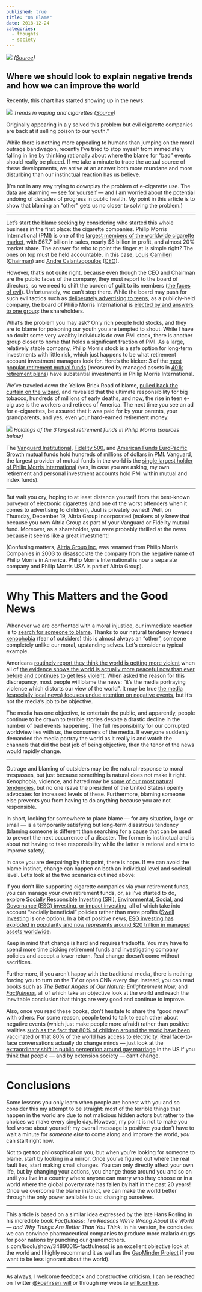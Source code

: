 ```yaml
---
published: true
title: "On Blame"
date: 2018-12-24
categories:
  - thoughts
  - society
---
```


![](https://miro.medium.com/max/2000/1*w5eT89fPIAWJtFIAqDk2Sg.jpeg?q=20)
*([Source](https://www.pexels.com/photo/clouds-dark-dark-clouds-darkness-416920/))*

## Where we should look to explain negative trends and how we can improve the world

Recently, this chart has started showing up in the news:

![](https://miro.medium.com/max/2000/1*8KN9PJDOMI-JVfgsPdVd1A.gif?q=20)
*Trends in vaping and cigarettes ([Source](https://www.motherjones.com/kevin-drum/2018/12/the-juul-fad-is-far-bigger-than-i-ever-would-have-guessed/))*

Originally appearing in a y solved this problem but evil cigarette companies are back at it selling poison to our youth.”

While there is nothing more appealing to humans than jumping on the moral outrage bandwagon, recently I’ve tried to stop myself from immediately falling in line by thinking rationally about where the blame for “bad” events should really be placed. If we take a minute to trace the actual source of these developments, we arrive at an answer both more mundane and more disturbing than our instinctual reaction has us believe.

(I’m not in any way trying to downplay the problem of e-cigarette use. The data are alarming — [see for yourself](http://monitoringthefuture.org/data/18data.html#2018data-drugs) — and I am worried about the potential undoing of decades of progress in public health. My point in this article is to show that blaming an “other” gets us no closer to solving the problem.)

<!--more-->

* * *

Let’s start the blame seeking by considering who started this whole business in the first place: the cigarette companies. Philip Morris International (PMI) is one of the [largest members of the worldwide cigarette market](https://mic.com/articles/81365/6-mega-corporations-control-almost-the-entire-global-cigarette-industry#.1Qi7WqCxY), with $67.7 billion in sales, nearly $8 billion in profit, and almost 20% market share. The answer for who to point the finger at is simple right? The ones on top must be held accountable, in this case, [Louis Camilleri](https://en.wikipedia.org/wiki/Louis_Camilleri) ([Chairman](https://en.wikipedia.org/wiki/Chairman)) and [André Calantzopoulos](https://en.wikipedia.org/wiki/Andr%C3%A9_Calantzopoulos) ([CEO](https://en.wikipedia.org/wiki/CEO)).

However, that’s not quite right, because even though the CEO and Chairman are the public faces of the company, they must report to the board of directors, so we need to shift the burden of guilt to its members ([the faces of evil](https://www.pmi.com/our-business/about-us/corporate-governance/board-of-directors)). Unfortunately, we can’t stop there. While the board may push for such evil tactics such as [deliberately advertising to teens](https://www.nytimes.com/2018/08/27/science/juul-vaping-teen-marketing.html), as a publicly-held company, the board of Philip Morris International is [elected by and answers to one group](https://corporatefinanceinstitute.com/resources/careers/jobs/what-is-a-ceo-chief-executive-officer/): the shareholders.

What’s the problem you may ask? Only rich people hold stocks, and they are to blame for poisoning our youth you are tempted to shout. While I have no doubt some very wealthy individuals do own PMI stock, there is another group closer to home that holds a significant fraction of PMI. As a large, relatively stable company, Philip Morris stock is a safe option for long-term investments with little risk, which just happens to be what retirement account investment managers look for. Here’s the kicker: 3 of the [most popular retirement mutual funds](https://www.kiplinger.com/article/investing/T001-C009-S001-100-most-popular-funds-401k-retirement-savings.html) (measured by managed assets in [401k retirement plans](https://en.wikipedia.org/wiki/401(k))) have substantial investments in Philip Morris International.

We’ve traveled down the Yellow Brick Road of blame, [pulled back the curtain on the wizard](https://www.youtube.com/watch?v=NZR64EF3OpA), and revealed that the ultimate responsibility for big tobacco, hundreds of millions of early deaths, and now, the rise in teen e-cig use is the workers and retirees of America. The next time you see an ad for e-cigarettes, be assured that it was paid for by your parents, your grandparents, and yes, even your hard-earned retirement money.

![](https://miro.medium.com/max/2000/1*icqvC_wYG7vE5lpxZWSU9g.png?q=20)
*Holdings of the 3 largest retirement funds in Philip Morris (sources below)*

The [Vanguard Institutional](https://investor.vanguard.com/mutual-funds/profile/portfolio/VINIX/portfolio-holdings), [Fidelity 500](https://fundresearch.fidelity.com/mutual-funds/composition/315911750), and [American Funds EuroPacific Growt](https://fundresearch.fidelity.com/mutual-funds/composition/315911750)h mutual funds hold hundreds of millions of dollars in PMI. Vanguard, the largest provider of mutual funds in the world is the [single largest holder of Philip Morris International](https://money.cnn.com/quote/shareholders/shareholders.html?symb=PM&subView=institutional) (yes, in case you are asking, my own retirement and personal investment accounts hold PMI within mutual and index funds).

* * *

But wait you cry, hoping to at least distance yourself from the best-known purveyor of electronic cigarettes (and one of the worst offenders when it comes to advertising to children), Juul is privately owned! Well, on Thursday, December 19, Altria Group Incorporated (makers of y knew that because you own Altria Group as part of your Vanguard or Fidelity mutual fund. Moreover, as a shareholder, you were probably thrilled at the news because it seems like a great investment!

(Confusing matters, [Altria Group Inc.](https://en.wikipedia.org/wiki/Altria) was renamed from Philip Morris Companies in 2003 to disassociate the company from the negative name of Philip Morris in America. Philip Morris International is now a separate company and Philip Morris USA is part of Altria Group).

* * *

# Why This Matters and the Good News

Whenever we are confronted with a moral injustice, our immediate reaction is to [search for someone to blame](https://www.psychologytoday.com/us/blog/fulfillment-any-age/201509/5-reasons-we-play-the-blame-game). Thanks to our natural tendency towards [xenophobia](https://www.merriam-webster.com/dictionary/xenophobia) (fear of outsiders) this is almost always an “other”, someone completely unlike our moral, upstanding selves. Let’s consider a typical example.

Americans [routinely report they think the world is getting more violent](https://www.acsh.org/news/2016/07/03/only-6-of-americans-think-world-is-getting-better) when all of [the evidence shows the world is actually more peaceful now than ever before and continues to get less violent](https://en.wikipedia.org/wiki/The_Better_Angels_of_Our_Nature). When asked the reason for this discrepancy, most people will blame the news: “it’s the media portraying violence which distorts our view of the world”. It may be true [the media (especially local news) focuses undue attention on negative events](https://news.usc.edu/8743/A-Sociologist-Explores-the-Culture-of-Fear/), but it’s not the media’s job to be objective.

The media has one objective, to entertain the public, and apparently, people continue to be drawn to terrible stories despite a drastic decline in the number of bad events happening. The full responsibility for our corrupted worldview lies with us, the consumers of the media. If everyone suddenly demanded the media portray the world as it really is and watch the channels that did the best job of being objective, then the tenor of the news would rapidly change.

* * *

Outrage and blaming of outsiders may be the natural response to moral trespasses, but just because something is natural does not make it right. Xenophobia, violence, and hatred may be [some of our most natural tendencies](https://www.theguardian.com/books/2017/jun/09/behave-by-robert-sapolsky-review), but no one (save the president of the United States) openly advocates for increased levels of these. Furthermore, blaming someone else prevents you from having to do anything because you are not responsible.

In short, looking for somewhere to place blame — for any situation, large or small — is a temporarily satisfying but long-term disastrous tendency (blaming someone is different than searching for a cause that can be used to prevent the next occurrence of a disaster. The former is instinctual and is about not having to take responsibility while the latter is rational and aims to improve safety).

In case you are despairing by this point, there is hope. If we can avoid the blame instinct, change can happen on both an individual level and societal level. Let’s look at the two scenarios outlined above:

If you don’t like supporting cigarette companies via your retirement funds, you can manage your own retirement funds, or, as I’ve started to do, explore [Socially Responsible Investing (SRI), Environmental, Social, and Governance (ESG) investing, or impact investing](https://www.investopedia.com/financial-advisor/esg-sri-impact-investing-explaining-difference-clients/), all of which take into account “socially beneficial” policies rather than mere profits ([Swell Investing](https://www.swellinvesting.com/homepage) is one option). In a bit of positive news, [ESG investing has exploded in popularity and now represents around $20 trillion in managed assets worldwide](https://www.forbes.com/sites/georgkell/2018/07/11/the-remarkable-rise-of-esg/#112071616951).

Keep in mind that change is hard and requires tradeoffs. You may have to spend more time picking retirement funds and investigating company policies and accept a lower return. Real change doesn’t come without sacrifices.

Furthermore, if you aren’t happy with the traditional media, there is nothing forcing you to turn on the TV or open CNN every day. Instead, you can read books such as [_The Better Angels of Our Nature_](https://en.wikipedia.org/wiki/The_Better_Angels_of_Our_Nature)_;_ [_Enlightenment Now_](https://en.wikipedia.org/wiki/Enlightenment_Now)_;_ and [_Factfulness_](https://www.gapminder.org/factfulness-book/), all of which take an objective look at the world and reach the inevitable conclusion that things are very good and continue to improve.

Also, once you read these books, don’t hesitate to share the “good news” with others. For some reason, people tend to talk to each other about negative events (which just make people more afraid) rather than positive realities [such as the fact that 80% of children around the world have been vaccinated or that 80% of the world has access to electricity.](https://alexdenne.com/blog/world-knowledge-test-questions-by-hans-rosling-from-his-factfulness-book) Real face-to-face conversations actually do change minds — just look at the [extraordinary shift in public perception around gay marriage](http://www.apnorc.org/projects/Pages/HTML%20Reports/same-sex-marriage-and-gay-rights-a-shift-in-americans-attitudes0305-8272.aspx) in the US if you think that people — and by extension society — can’t change.

* * *

# Conclusions

Some lessons you only learn when people are honest with you and so consider this my attempt to be straight: most of the terrible things that happen in the world are due to not malicious hidden actors but rather to the choices we make every single day. However, my point is not to make you feel worse about yourself; my overall message is positive: you don’t have to wait a minute for _someone else_ to come along and improve the world, _you_ can start right now.

Not to get too philosophical on you, but when you’re looking for someone to blame, start by looking in a mirror. Once you’ve figured out where the real fault lies, start making small changes. You can only directly affect your own life, but by changing your actions, you change those around you and so on until you live in a country where anyone can marry who they choose or in a world where the global poverty rate has fallen by half in the past 20 years! Once we overcome the blame instinct, we can make the world better through the only power available to us: changing ourselves.

* * *

This article is based on a similar idea expressed by the late Hans Rosling in his incredible book _Factfulness: Ten Reasons We’re Wrong About the World — and Why Things Are Better Than You Think_. In his version, he concludes we can convince pharmaceutical companies to produce more malaria drugs for poor nations by punching our grandmothers. s.com/book/show/34890015-factfulness) is an excellent objective look at the world and I highly recommend it as well as the [GapMinder Project](https://www.gapminder.org/ignorance/) if you want to be less ignorant about the world).

* * *

As always, I welcome feedback and constructive criticism. I can be reached on Twitter [@koehrsen_will](http://twitter.com/@koehrsen_will) or through my website [willk.online](https://willk.online/).

